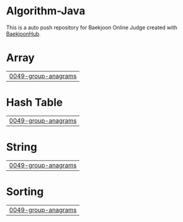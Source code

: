# Algorithm-Java
This is a auto push repository for Baekjoon Online Judge created with [BaekjoonHub](https://github.com/BaekjoonHub/BaekjoonHub).


# Array
|  |
| ------- |
| [0049-group-anagrams](https://github.com/sejineer/Problem-Solving/tree/master/0049-group-anagrams) |
# Hash Table
|  |
| ------- |
| [0049-group-anagrams](https://github.com/sejineer/Problem-Solving/tree/master/0049-group-anagrams) |
# String
|  |
| ------- |
| [0049-group-anagrams](https://github.com/sejineer/Problem-Solving/tree/master/0049-group-anagrams) |
# Sorting
|  |
| ------- |
| [0049-group-anagrams](https://github.com/sejineer/Problem-Solving/tree/master/0049-group-anagrams) |
